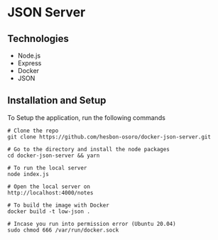 # JSON Server

## Technologies

- Node.js
- Express
- Docker
- JSON

## Installation and Setup

To Setup the application, run the following commands

```code
# Clone the repo
git clone https://github.com/hesbon-osoro/docker-json-server.git

# Go to the directory and install the node packages
cd docker-json-server && yarn

# To run the local server
node index.js

# Open the local server on
http://localhost:4000/notes

# To build the image with Docker 
docker build -t low-json .

# Incase you run into permission error (Ubuntu 20.04)
sudo chmod 666 /var/run/docker.sock


```
